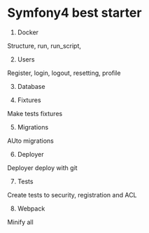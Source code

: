# Symfony4 best starter

1. Docker

Structure, run, run_script, 

2. Users

Register, login, logout, resetting, profile

3. Database



4. Fixtures

Make tests fixtures

5. Migrations

AUto migrations

6. Deployer

Deployer deploy with git

7. Tests

Create tests to security, registration and ACL

8. Webpack

Minify all
